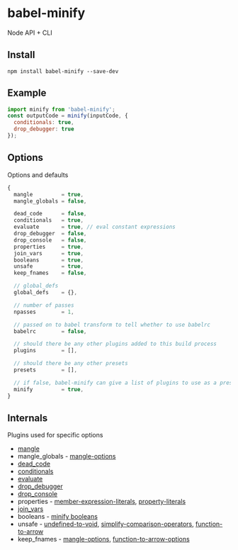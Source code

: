 # babel-minify

Node API + CLI

## Install

```
npm install babel-minify --save-dev
```

## Example

```js
import minify from 'babel-minify';
const outputCode = minify(inputCode, {
  conditionals: true,
  drop_debugger: true
});
```

## Options

Options and defaults

```js
{
  mangle         = true,
  mangle_globals = false,

  dead_code      = false,
  conditionals   = true,
  evaluate       = true, // eval constant expressions
  drop_debugger  = false,
  drop_console   = false,
  properties     = true,
  join_vars      = true,
  booleans       = true,
  unsafe         = true,
  keep_fnames    = false,

  // global_defs
  global_defs    = {},

  // number of passes
  npasses        = 1,

  // passed on to babel transform to tell whether to use babelrc
  babelrc        = false,

  // should there be any other plugins added to this build process
  plugins        = [],

  // should there be any other presets
  presets        = [],

  // if false, babel-minify can give a list of plugins to use as a preset
  minify         = true,
}
```

## Internals

Plugins used for specific options

+ [mangle](https://github.com/boopathi/babel-minify/tree/master/packages/babel-plugin-transform-mangle)
+ mangle_globals - [mangle-options](https://github.com/boopathi/babel-minify/tree/master/packages/babel-plugin-transform-mangle#options)
+ [dead_code](https://www.npmjs.com/package/babel-plugin-transform-dead-code-elimination)
+ [conditionals](https://github.com/boopathi/babel-minify/tree/master/packages/babel-plugin-transform-conditionals)
+ [evaluate](https://github.com/boopathi/babel-minify/tree/master/packages/babel-plugin-transform-evaluate)
+ [drop_debugger](https://www.npmjs.com/package/babel-plugin-transform-remove-debugger)
+ [drop_console](https://www.npmjs.com/package/babel-plugin-transform-remove-console)
+ properties - [member-expression-literals](https://www.npmjs.com/package/babel-plugin-transform-member-expression-literals), [property-literals](https://www.npmjs.com/package/babel-plugin-transform-property-literals)
+ [join_vars](https://www.npmjs.com/package/babel-plugin-transform-merge-sibling-variables)
+ booleans - [minify booleans](https://www.npmjs.com/package/babel-plugin-transform-minify-booleans)
+ unsafe - [undefined-to-void](https://www.npmjs.com/package/babel-plugin-transform-undefined-to-void), [simplify-comparison-operators](https://www.npmjs.com/package/babel-plugin-transform-simplify-comparison-operators), [function-to-arrow](https://github.com/boopathi/babel-minify/tree/master/packages/bbabel-plugin-transform-function-to-arrow)
+ keep_fnames - [mangle-options](https://github.com/boopathi/babel-minify/tree/master/packages/babel-plugin-transform-mangle#options), [function-to-arrow-options](https://github.com/boopathi/babel-minify/tree/master/packages/bbabel-plugin-transform-function-to-arrow#options)
